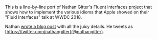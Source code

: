 This is a line-by-line port of Nathan Gitter's Fluent Interfaces
project that shows how to implement the various idioms that Apple
showed on their "Fluid Interfaces" talk at WWDC 2018.

Nathan [wrote a blog
post](https://medium.com/@nathangitter/building-fluid-interfaces-ios-swift-9732bb934bf5)
with all the juicy details.   He tweets as [https://twitter.com/nathangitter](@nathangitter).